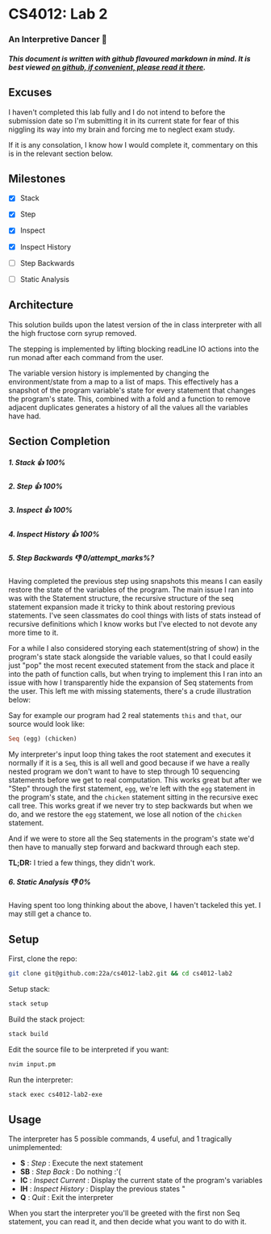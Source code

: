 # CS4012: Lab 2

### An Interpretive Dancer :dancer:

##### This document is written with github flavoured markdown in mind. It is best viewed [on github, if convenient, please read it there](https://github.com/22a/cs4012-lab2).

## Excuses
I haven't completed this lab fully and I do not intend to before the submission date so I'm submitting it in its current state for fear of this niggling its way into my brain and forcing me to neglect exam study.

If it is any consolation, I know how I would complete it, commentary on this is in the relevant section below.

## Milestones

- [x] Stack
- [x] Step
- [x] Inspect
- [x] Inspect History
- [ ] Step Backwards
- [ ] Static Analysis


## Architecture
This solution builds upon the latest version of the in class interpreter with all the high fructose corn syrup removed.

The stepping is implemented by lifting blocking readLine IO actions into the run monad after each command from the user.

The variable version history is implemented by changing the environment/state from a map to a list of maps. This effectively has a snapshot of the program variable's state for every statement that changes the program's state. This, combined with a fold and a function to remove adjacent duplicates generates a history of all the values all the variables have had.


## Section Completion

##### 1. Stack :+1: 100%

##### 2. Step :+1: 100%

##### 3. Inspect :+1: 100%

##### 4. Inspect History :+1: 100%

##### 5. Step Backwards :-1: 0/attempt_marks%?
Having completed the previous step using snapshots this means I can easily restore the state of the variables of the program. The main issue I ran into was with the Statement structure, the recursive structure of the seq statement expansion made it tricky to think about restoring previous statements. I've seen classmates do cool things with lists of stats instead of recursive definitions which I know works but I've elected to not devote any more time to it.

For a while I also considered storying each statement(string of show) in the program's state stack alongside the variable values, so that I could easily just "pop" the most recent executed statement from the stack and place it into the path of function calls, but when trying to implement this I ran into an issue with how I transparently hide the expansion of Seq statements from the user. This left me with missing statements, there's a crude illustration below:

Say for example our program had 2 real statements `this` and `that`, our source would look like:
```haskell
Seq (egg) (chicken)
```

My interpreter's input loop thing takes the root statement and executes it normally if it is a `Seq`, this is all well and good because if we have a really nested program we don't want to have to step through 10 sequencing statements before we get to real computation. This works great but after we "Step" through the first statement, `egg`, we're left with the `egg` statement in the program's state, and the `chicken` statement sitting in the recursive exec call tree. This works great if we never try to step backwards but when we do, and we restore the `egg` statement, we lose all notion of the `chicken` statement.

And if we were to store all the Seq statements in the program's state we'd then have to manually step forward and backward through each step.

**TL;DR:** I tried a few things, they didn't work.


##### 6. Static Analysis :-1: 0%

Having spent too long thinking about the above, I haven't tackeled this yet. I may still get a chance to.


## Setup

First, clone the repo:
```bash
git clone git@github.com:22a/cs4012-lab2.git && cd cs4012-lab2
```

Setup stack:
```bash
stack setup
```

Build the stack project:
```bash
stack build
```

Edit the source file to be interpreted if you want:
```bash
nvim input.pm
```

Run the interpreter:
```bash
stack exec cs4012-lab2-exe
```


## Usage
 The interpreter has 5 possible commands, 4 useful, and 1 tragically unimplemented:
 * **S** : *Step* : Execute the next statement
 * **SB** : *Step Back* : Do nothing :'(
 * **IC** : *Inspect Current* : Display the current state of the program's variables
 * **IH** : *Inspect History* : Display the previous states "
 * **Q** : *Quit* : Exit the interpreter

When you start the interpreter you'll be greeted with the first non Seq statement, you can read it, and then decide what you want to do with it.
